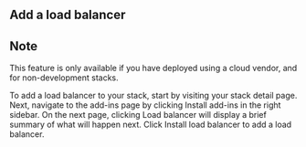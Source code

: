 

## Add a load balancer
## Note

This feature is only available if you have deployed using a cloud vendor, and for non-development stacks.

To add a load balancer to your stack, start by visiting your stack detail page. Next, navigate to the add-ins page by clicking Install add-ins in the right sidebar. On the next page, clicking Load balancer will display a brief summary of what will happen next. Click Install load balancer to add a load balancer.



